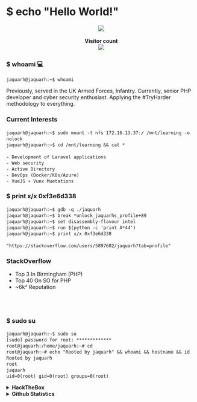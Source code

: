 # $ echo "Hello World!" 
<p align="center">
<img src="https://readme-typing-svg.herokuapp.com/?color=F71F0F&center=true&vCenter=true&lines=Senior+PHP+Developer.;Inpsiring+Security+Expert.;Stackoverflow+enthusiast."/>
</p>

<p align="center"> 
  <b>Visitor count </b><br>
  <img src="https://profile-counter.glitch.me/Kyle-Jeynes/count.svg" />
       </p>



### $ whoami 💻
```shell
jaquarh@jaquarh:~$ whoami
```

Previously, served in the UK Armed Forces, Infantry. Currently, senior PHP developer and cyber security enthusiast. Applying the #TryHarder methodology to everything.


### Current Interests
```shell
jaquarh@jaquarh:~$ sudo mount -t nfs 172.16.13.37:/ /mnt/learning -o nolock
jaquarh@jaquarh:~$ cd /mnt/learning && cat *

- Development of Laravel applications
- Web security
- Active Directory
- DevOps (Docker/K8s/Azure)
- VueJS + Vuex Muetations
```

### $ print x/x 0xf3e6d338
```shell
jaquarh@jaquarh:~$ gdb -q ./jaquarh
jaquarh@jaquarh:~$ break *unlock_jaquarhs_profile+89
jaquarh@jaquarh:~$ set disassembly-flavour intel
jaquarh@jaquarh:~$ run $(python -c 'print A*44')
jaquarh@jaquarh:~$ print x/x 0xf3e6d338

"https://stackoverflow.com/users/5897602/jaquarh?tab=profile"
```

### StackOverflow
* Top 3 In Birmingham (PHP)
* Top 40 On SO for PHP
* ~6k^ Reputation

</br>
</br>

### $ sudo su 
```shell
jaquarh@jaquarh:~$ sudo su
[sudo] password for root: *************
root@jaquarh:/home/jaquarh:~# cd
root@jaquarh:~# echo "Rooted by jaquarh" && whoami && hostname && id
Rooted by jaquarh
root
jaquarh
uid=0(root) gid=0(root) groups=0(root)
```

<div align="left">

<details>
  <summary><b>HackTheBox</b></summary>

  <a href="https://app.hackthebox.com/users/632587">
<img src="https://www.hackthebox.com/badge/image/632587" alt="Hack The Box">
  </a>
  <br></br>
  </details>

<details>
  <summary><b>Github Statistics</b></summary>
  <img align="center" src="/github-metrics.svg" alt="Kyle-Jeynes's Stats">
<br><br>
</details>




